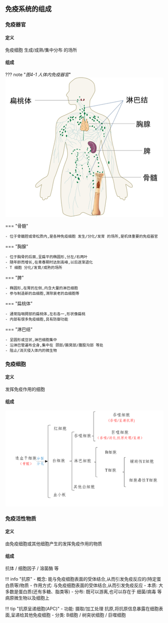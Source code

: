 ## 免疫系统的组成

### 免疫器官

#### 定义

免疫细胞 生成/成熟/集中分布 的场所

#### 组成

??? note "*图4-1 人体内免疫器官*"
    ![](src/1.png)

=== "骨髓"

    - 位于骨髓腔或骨松质内,是各种免疫细胞 发生/分化/发育 的场所,是机体重要的免疫器官

=== "胸腺"

    - 位于胸骨的后面,呈扁平的椭圆形,分左/右两叶
    - 随年龄而增长,在青春期时达到高峰,以后逐渐退化
    - T 细胞 分化/发育/成熟的场所

=== "脾"

    - 椭圆形,在胃的左侧,内含大量的淋巴细胞
    - 参与制造新的血细胞,清除衰老的血细胞等

=== "扁桃体"

    - 通常指咽腭部的扁桃体,左右各一,形状像扁桃
    - 内部有很多免疫细胞,具有防御功能

=== "淋巴结"

    - 呈圆形或豆状,淋巴细胞集中
    - 沿淋巴管遍布全身,集中在 颈部/腋窝部/腹股沟部 等处
    - 阻止/消灭侵入体内的微生物

### 免疫细胞

#### 定义

发挥免疫作用的细胞

#### 组成

![](src/2.png)

### 免疫活性物质

#### 定义

由免疫细胞或其他细胞产生的发挥免疫作用的物质

#### 组成

抗体 / 细胞因子 / 溶菌酶 等


!!! info "抗原"
    - 概念: 能与免疫细胞表面的受体结合,从而引发免疫反应的(特定蛋白质等)物质
    - 作用方式: 与免疫细胞表面的受体结合,从而引发免疫反应
    - 本质: 大多数是蛋白质(还有多糖、脂类等)
    - 分布: 既可以游离,也可以存在于 细菌/病毒 等病原微生物以及细胞上

!!! tip "抗原呈递细胞(APC)"
    - 功能: 摄取/加工处理 抗原,将抗原信息暴露在细胞表面,呈递给其他免疫细胞
    - 分类: B细胞 / 树突状细胞 / 巨噬细胞